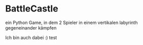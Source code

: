 # BattleCastle
ein Python Game, in dem 2 Spieler in einem vertikalen labyrinth gegeneinander kämpfen


Ich bin auch dabei :)
test
